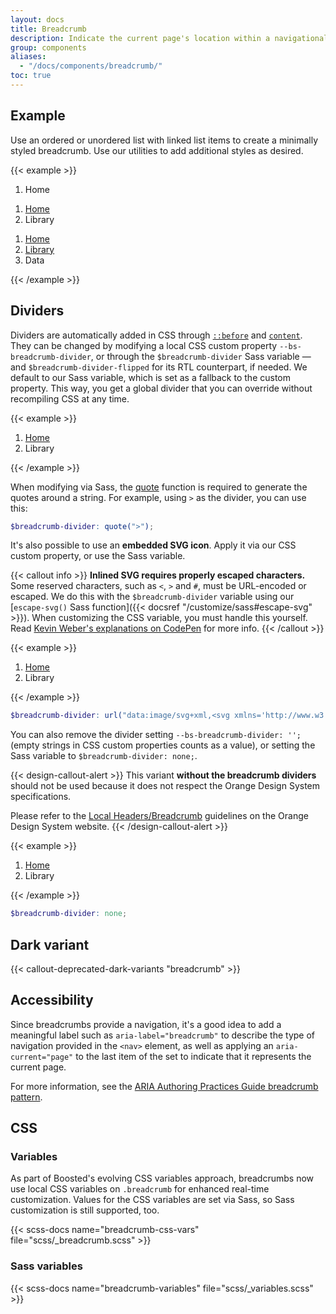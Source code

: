 ```yaml
---
layout: docs
title: Breadcrumb
description: Indicate the current page's location within a navigational hierarchy that automatically adds separators via CSS.
group: components
aliases:
  - "/docs/components/breadcrumb/"
toc: true
---
```


## Example

Use an ordered or unordered list with linked list items to create a minimally styled breadcrumb. Use our utilities to add additional styles as desired.

{{< example >}}
<nav aria-label="breadcrumb">
  <ol class="breadcrumb">
    <li class="breadcrumb-item active" aria-current="page">Home</li>
  </ol>
</nav>

<nav aria-label="breadcrumb">
  <ol class="breadcrumb">
    <li class="breadcrumb-item"><a href="#">Home</a></li>
    <li class="breadcrumb-item active" aria-current="page">Library</li>
  </ol>
</nav>

<nav aria-label="breadcrumb">
  <ol class="breadcrumb">
    <li class="breadcrumb-item"><a href="#">Home</a></li>
    <li class="breadcrumb-item"><a href="#">Library</a></li>
    <li class="breadcrumb-item active" aria-current="page">Data</li>
  </ol>
</nav>
{{< /example >}}

## Dividers

Dividers are automatically added in CSS through [`::before`](https://developer.mozilla.org/en-US/docs/Web/CSS/::before) and [`content`](https://developer.mozilla.org/en-US/docs/Web/CSS/content). They can be changed by modifying a local CSS custom property `--bs-breadcrumb-divider`, or through the `$breadcrumb-divider` Sass variable — and `$breadcrumb-divider-flipped` for its RTL counterpart, if needed. We default to our Sass variable, which is set as a fallback to the custom property. This way, you get a global divider that you can override without recompiling CSS at any time.

{{< example >}}
<nav style="--bs-breadcrumb-divider: '>';" aria-label="breadcrumb">
  <ol class="breadcrumb">
    <li class="breadcrumb-item"><a href="#">Home</a></li>
    <li class="breadcrumb-item active" aria-current="page">Library</li>
  </ol>
</nav>
{{< /example >}}

When modifying via Sass, the [quote](https://sass-lang.com/documentation/modules/string/#quote) function is required to generate the quotes around a string. For example, using `>` as the divider, you can use this:

```scss
$breadcrumb-divider: quote(">");
```

It's also possible to use an **embedded SVG icon**. Apply it via our CSS custom property, or use the Sass variable.

{{< callout info >}}
**Inlined SVG requires properly escaped characters.** Some reserved characters, such as `<`, `>` and `#`, must be URL-encoded or escaped. We do this with the `$breadcrumb-divider` variable using our [`escape-svg()` Sass function]({{< docsref "/customize/sass#escape-svg" >}}). When customizing the CSS variable, you must handle this yourself. Read [Kevin Weber's explanations on CodePen](https://codepen.io/kevinweber/pen/dXWoRw ) for more info.
{{< /callout >}}

{{< example >}}
<nav style="--bs-breadcrumb-divider: url(&#34;data:image/svg+xml,%3Csvg xmlns='http://www.w3.org/2000/svg' width='8' height='8'%3E%3Cpath d='M2.5 0L1 1.5 3.5 4 1 6.5 2.5 8l4-4-4-4z' fill='%23000000'/%3E%3C/svg%3E&#34;);" aria-label="breadcrumb">
  <ol class="breadcrumb">
    <li class="breadcrumb-item"><a href="#">Home</a></li>
    <li class="breadcrumb-item active" aria-current="page">Library</li>
  </ol>
</nav>
{{< /example >}}

```scss
$breadcrumb-divider: url("data:image/svg+xml,<svg xmlns='http://www.w3.org/2000/svg' width='8' height='8'><path d='M2.5 0L1 1.5 3.5 4 1 6.5 2.5 8l4-4-4-4z' fill='#{$breadcrumb-divider-color}'/></svg>");
```

You can also remove the divider setting `--bs-breadcrumb-divider: '';` (empty strings in CSS custom properties counts as a value), or setting the Sass variable to `$breadcrumb-divider: none;`.

{{< design-callout-alert >}}
This variant **without the breadcrumb dividers** should not be used because it does not respect the Orange Design System specifications.

Please refer to the [Local Headers/Breadcrumb](https://system.design.orange.com/0c1af118d/p/774477-local-headers/b/743cd0/i/66611057) guidelines on the Orange Design System website.
{{< /design-callout-alert >}}

{{< example >}}
<nav style="--bs-breadcrumb-divider: '';" aria-label="breadcrumb">
  <ol class="breadcrumb">
    <li class="breadcrumb-item"><a href="#">Home</a></li>
    <li class="breadcrumb-item active" aria-current="page">Library</li>
  </ol>
</nav>
{{< /example >}}


```scss
$breadcrumb-divider: none;
```

<!-- OUDS mod: Dark variant -->
## Dark variant

{{< callout-deprecated-dark-variants "breadcrumb" >}}
<!-- End mod -->

## Accessibility

Since breadcrumbs provide a navigation, it's a good idea to add a meaningful label such as `aria-label="breadcrumb"` to describe the type of navigation provided in the `<nav>` element, as well as applying an `aria-current="page"` to the last item of the set to indicate that it represents the current page.

For more information, see the [ARIA Authoring Practices Guide breadcrumb pattern](https://www.w3.org/WAI/ARIA/apg/patterns/breadcrumb/).

## CSS

### Variables

As part of Boosted's evolving CSS variables approach, breadcrumbs now use local CSS variables on `.breadcrumb` for enhanced real-time customization. Values for the CSS variables are set via Sass, so Sass customization is still supported, too.

{{< scss-docs name="breadcrumb-css-vars" file="scss/_breadcrumb.scss" >}}

### Sass variables

{{< scss-docs name="breadcrumb-variables" file="scss/_variables.scss" >}}
